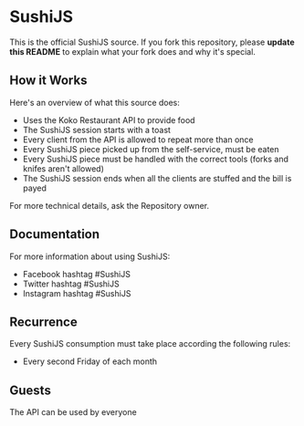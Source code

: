 SushiJS
=======

This is the official SushiJS source. If you fork this repository, please **update this README** to explain what your fork does and why it's special.


How it Works
------------

Here's an overview of what this source does:

- Uses the Koko Restaurant API to provide food
- The SushiJS session starts with a toast
- Every client from the API is allowed to repeat more than once
- Every SushiJS piece picked up from the self-service, must be eaten
- Every SushiJS piece must be handled with the correct tools (forks and knifes aren't allowed)
- The SushiJS session ends when all the clients are stuffed and the bill is payed

For more technical details, ask the Repository owner.


Documentation
-------------

For more information about using SushiJS:

- Facebook hashtag #SushiJS
- Twitter hashtag #SushiJS
- Instagram hashtag #SushiJS


Recurrence
-------------

Every SushiJS consumption must take place according the following rules:

- Every second Friday of each month


Guests
-------------

The API can be used by everyone

